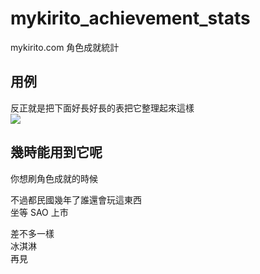 # mykirito_achievement_stats
mykirito.com 角色成就統計

## 用例
反正就是把下面好長好長的表把它整理起來這樣  
![](https://i.imgur.com/JyLTk62.png)

## 幾時能用到它呢
你想刷角色成就的時候  
  
不過都民國幾年了誰還會玩這東西  
坐等 SAO 上市
  
差不多一樣  
冰淇淋  
再見  
